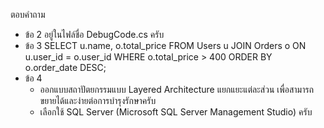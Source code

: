 ตอบคำถาม
- ข้อ 2 อยู่ในไฟล์ชื่อ DebugCode.cs ครับ
- ข้อ 3 
SELECT u.name, o.total_price
FROM Users u
JOIN Orders o ON u.user_id = o.user_id
WHERE o.total_price > 400
ORDER BY o.order_date DESC;
- ข้อ 4
  - ออกแบบสถาปัตยกรรมแบบ Layered Architecture แยกแยะแต่ละส่วน เพื่อสามารถขยายได้และง่ายต่อการบำรุงรักษาครับ
  - เลือกใช้ SQL Server (Microsoft SQL Server Management Studio) ครับ
